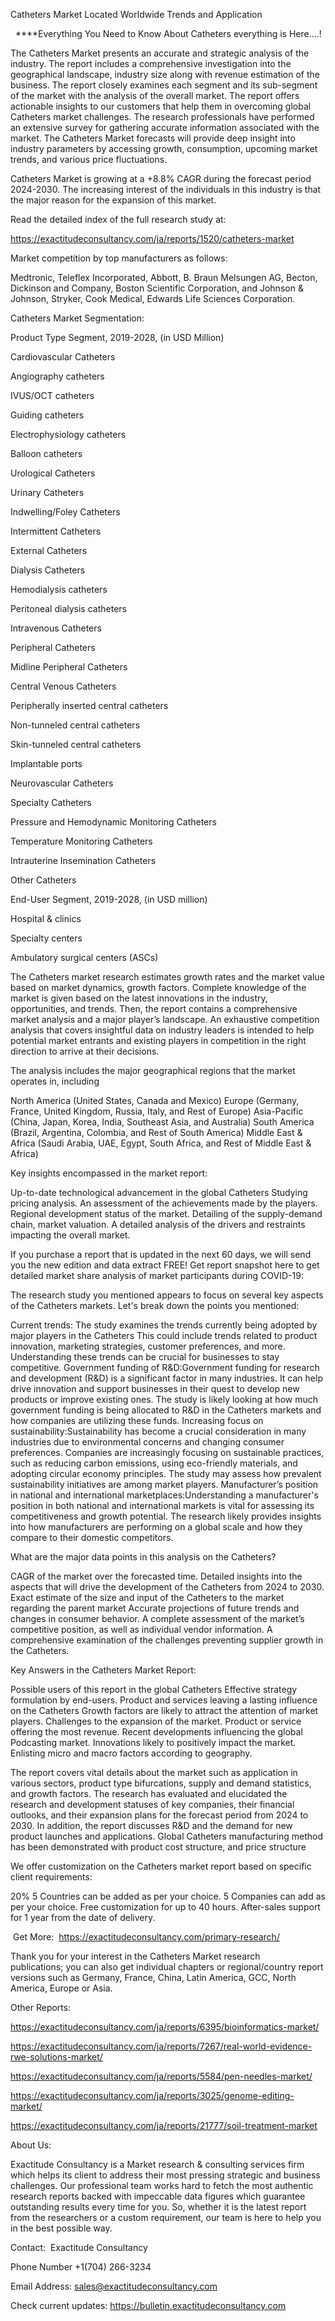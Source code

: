 Catheters Market Located Worldwide Trends and Application

  ****Everything You Need to Know About Catheters everything is Here....!

The Catheters Market presents an accurate and strategic analysis of the industry. The report includes a comprehensive investigation into the geographical landscape, industry size along with revenue estimation of the business. The report closely examines each segment and its sub-segment of the market with the analysis of the overall market. The report offers actionable insights to our customers that help them in overcoming global Catheters market challenges. The research professionals have performed an extensive survey for gathering accurate information associated with the market. The Catheters Market forecasts will provide deep insight into industry parameters by accessing growth, consumption, upcoming market trends, and various price fluctuations.

Catheters Market is growing at a +8.8% CAGR during the forecast period 2024-2030. The increasing interest of the individuals in this industry is that the major reason for the expansion of this market.

Read the detailed index of the full research study at:

https://exactitudeconsultancy.com/ja/reports/1520/catheters-market

Market competition by top manufacturers as follows:

Medtronic, Teleflex Incorporated, Abbott, B. Braun Melsungen AG, Becton, Dickinson and Company, Boston Scientific Corporation, and Johnson & Johnson, Stryker, Cook Medical, Edwards Life Sciences Corporation.

Catheters Market Segmentation:

Product Type Segment, 2019-2028, (in USD Million)

Cardiovascular Catheters

Angiography catheters

IVUS/OCT catheters

Guiding catheters

Electrophysiology catheters

Balloon catheters

Urological Catheters

Urinary Catheters

Indwelling/Foley Catheters

Intermittent Catheters

External Catheters

Dialysis Catheters

Hemodialysis catheters

Peritoneal dialysis catheters

Intravenous Catheters

Peripheral Catheters

Midline Peripheral Catheters

Central Venous Catheters

Peripherally inserted central catheters

Non-tunneled central catheters

Skin-tunneled central catheters

Implantable ports

Neurovascular Catheters

Specialty Catheters

Pressure and Hemodynamic Monitoring Catheters

Temperature Monitoring Catheters

Intrauterine Insemination Catheters

Other Catheters

End-User Segment, 2019-2028, (in USD million)

Hospital & clinics

Specialty centers

Ambulatory surgical centers (ASCs)

The Catheters market research estimates growth rates and the market value based on market dynamics, growth factors. Complete knowledge of the market is given based on the latest innovations in the industry, opportunities, and trends. Then, the report contains a comprehensive market analysis and a major player’s landscape. An exhaustive competition analysis that covers insightful data on industry leaders is intended to help potential market entrants and existing players in competition in the right direction to arrive at their decisions.

The analysis includes the major geographical regions that the market operates in, including

North America (United States, Canada and Mexico)
Europe (Germany, France, United Kingdom, Russia, Italy, and Rest of Europe)
Asia-Pacific (China, Japan, Korea, India, Southeast Asia, and Australia)
South America (Brazil, Argentina, Colombia, and Rest of South America)
Middle East & Africa (Saudi Arabia, UAE, Egypt, South Africa, and Rest of Middle East & Africa)

Key insights encompassed in the market report:

Up-to-date technological advancement in the global Catheters
Studying pricing analysis.
An assessment of the achievements made by the players.
Regional development status of the market.
Detailing of the supply-demand chain, market valuation.
A detailed analysis of the drivers and restraints impacting the overall market.

If you purchase a report that is updated in the next 60 days, we will send you the new edition and data extract FREE! Get report snapshot here to get detailed market share analysis of market participants during COVID-19:

The research study you mentioned appears to focus on several key aspects of the Catheters markets. Let's break down the points you mentioned:

Current trends: The study examines the trends currently being adopted by major players in the Catheters This could include trends related to product innovation, marketing strategies, customer preferences, and more. Understanding these trends can be crucial for businesses to stay competitive.
Government funding of R&D:Government funding for research and development (R&D) is a significant factor in many industries. It can help drive innovation and support businesses in their quest to develop new products or improve existing ones. The study is likely looking at how much government funding is being allocated to R&D in the Catheters markets and how companies are utilizing these funds.
Increasing focus on sustainability:Sustainability has become a crucial consideration in many industries due to environmental concerns and changing consumer preferences. Companies are increasingly focusing on sustainable practices, such as reducing carbon emissions, using eco-friendly materials, and adopting circular economy principles. The study may assess how prevalent sustainability initiatives are among market players.
Manufacturer’s position in national and international marketplaces:Understanding a manufacturer's position in both national and international markets is vital for assessing its competitiveness and growth potential. The research likely provides insights into how manufacturers are performing on a global scale and how they compare to their domestic competitors.

What are the major data points in this analysis on the Catheters?

CAGR of the market over the forecasted time.
Detailed insights into the aspects that will drive the development of the Catheters from 2024 to 2030.
Exact estimate of the size and input of the Catheters to the market regarding the parent market
Accurate projections of future trends and changes in consumer behavior. A complete assessment of the market’s competitive position, as well as individual vendor information.
A comprehensive examination of the challenges preventing supplier growth in the Catheters.

Key Answers in the Catheters Market Report:

Possible users of this report in the global Catheters
Effective strategy formulation by end-users.
Product and services leaving a lasting influence on the Catheters
Growth factors are likely to attract the attention of market players.
Challenges to the expansion of the market.
Product or service offering the most revenue.
Recent developments influencing the global Podcasting market.
Innovations likely to positively impact the market.
Enlisting micro and macro factors according to geography.

The report covers vital details about the market such as application in various sectors, product type bifurcations, supply and demand statistics, and growth factors. The research has evaluated and elucidated the research and development statuses of key companies, their financial outlooks, and their expansion plans for the forecast period from 2024 to 2030. In addition, the report discusses R&D and the demand for new product launches and applications. Global Catheters manufacturing method has been demonstrated with product cost structure, and price structure

We offer customization on the Catheters market report based on specific client requirements:

20%
5 Countries can be added as per your choice.
5 Companies can add as per your choice.
Free customization for up to 40 hours.
After-sales support for 1 year from the date of delivery.

 Get More:  https://exactitudeconsultancy.com/primary-research/

Thank you for your interest in the Catheters Market research publications; you can also get individual chapters or regional/country report versions such as Germany, France, China, Latin America, GCC, North America, Europe or Asia.

Other Reports:

https://exactitudeconsultancy.com/ja/reports/6395/bioinformatics-market/

https://exactitudeconsultancy.com/ja/reports/7267/real-world-evidence-rwe-solutions-market/

https://exactitudeconsultancy.com/ja/reports/5584/pen-needles-market/

https://exactitudeconsultancy.com/ja/reports/3025/genome-editing-market/

https://exactitudeconsultancy.com/ja/reports/21777/soil-treatment-market

About Us:

Exactitude Consultancy is a Market research & consulting services firm which helps its client to address their most pressing strategic and business challenges. Our professional team works hard to fetch the most authentic research reports backed with impeccable data figures which guarantee outstanding results every time for you. So, whether it is the latest report from the researchers or a custom requirement, our team is here to help you in the best possible way.

Contact:  Exactitude Consultancy

Phone Number +1(704) 266-3234

Email Address: sales@exactitudeconsultancy.com

Check current updates: https://bulletin.exactitudeconsultancy.com
